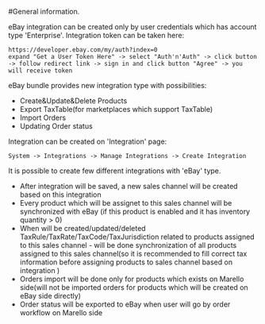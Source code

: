 #General information.

eBay integration can be created only by user credentials which has account type 'Enterprise'.
Integration token can be taken here:

```code
https://developer.ebay.com/my/auth?index=0
expand "Get a User Token Here" -> select "Auth'n'Auth" -> click button -> follow redirect link -> sign in and click button "Agree" -> you will receive token
```

eBay bundle provides new integration type with possibilities:
- Create&Update&Delete Products
- Export TaxTable(for marketplaces which support TaxTable)
- Import Orders
- Updating Order status

Integration can be created on 'Integration' page:

```code
System -> Integrations -> Manage Integrations -> Create Integration
```

It is possible to create few different integrations with 'eBay' type.
- After integration will be saved, a new sales channel will be created based on this integration
- Every product which will be assignet to this sales channel will be synchronized with eBay (if this product is enabled and it has inventory quantity > 0)
- When will be created/updated/deleted TaxRule/TaxRate/TaxCode/TaxJurisdiction related to products assigned to this sales channel - will be done synchronization of all products assigned to this sales channel(so it is recommended to fill correct tax information before assigning products to sales channel based on integration )
- Orders import will be done only for products which exists on Marello side(will not be imported orders for products which will be created on eBay side directly)
- Order status will be exported to eBay when user will go by order workflow on Marello side
